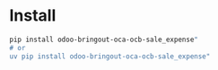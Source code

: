 # Install

```bash
pip install odoo-bringout-oca-ocb-sale_expense"
# or
uv pip install odoo-bringout-oca-ocb-sale_expense"
```

